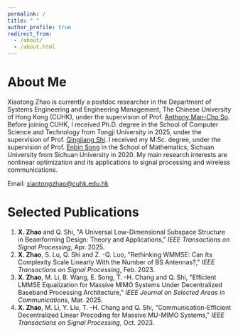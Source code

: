 ```yaml
---
permalink: /
title: " "
author_profile: true
redirect_from: 
  - /about/
  - /about.html
---
```


About Me
======
Xiaotong Zhao is currently a postdoc researcher in the Department of Systems Engineering and Engineering Management, The Chinese University of Hong Kong (CUHK), under the supervision of Prof. [Anthony Man-Cho So](https://www1.se.cuhk.edu.hk/~manchoso/). Before joining CUHK, I received Ph.D. degree in the School of Computer Science and Technology from Tongji University in 2025, under the supervision of Prof. [Qingjiang Shi](https://sse.tongji.edu.cn/info/1092/3129.htm). I received my M.Sc. degree, under the supervision of Prof. [Enbin Song](https://enbinsong.weebly.com/) in the School of Mathematics, Sichuan University from Sichuan University in 2020. My main research interests are nonlinear optimization and its applications to signal processing and wireless communications.

Email: xiaotongzhao@cuhk.edu.hk


Selected Publications
======
1. **X. Zhao** and Q. Shi, "A Universal Low-Dimensional Subspace Structure in Beamforming Design: Theory and Applications," *IEEE Transactions on Signal Processing*, Apr. 2025.
2. **X. Zhao**, S. Lu, Q. Shi and Z. -Q. Luo, "Rethinking WMMSE: Can Its Complexity Scale Linearly With the Number of BS Antennas?," *IEEE Transactions on Signal Processing*, Feb. 2023.
3. **X. Zhao**, M. Li, B. Wang, E. Song, T. -H. Chang and Q. Shi, "Efficient LMMSE Equalization for Massive MIMO Systems Under Decentralized Baseband Processing Architecture," *IEEE Journal on Selected Areas in Communications*, Mar. 2025.
4. **X. Zhao**, M. Li, Y. Liu, T. -H. Chang and Q. Shi, "Communication-Efficient Decentralized Linear Precoding for Massive MU-MIMO Systems," *IEEE Transactions on Signal Processing*, Oct. 2023.


